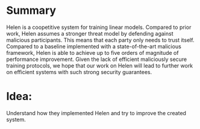 # Summary
Helen is a coopetitive system for training linear models. Compared to prior work, Helen assumes a stronger threat model by defending against malicious participants. This means that each party only needs to trust itself. Compared to a baseline implemented with a state-of-the-art malicious framework, Helen is able to achieve up to five orders of magnitude of performance improvement. Given the lack of efficient maliciously secure training protocols, we hope that our work on Helen will lead to further work on efficient systems with such strong security guarantees.

# Idea:
Understand how they implemented Helen and try to improve the created system.